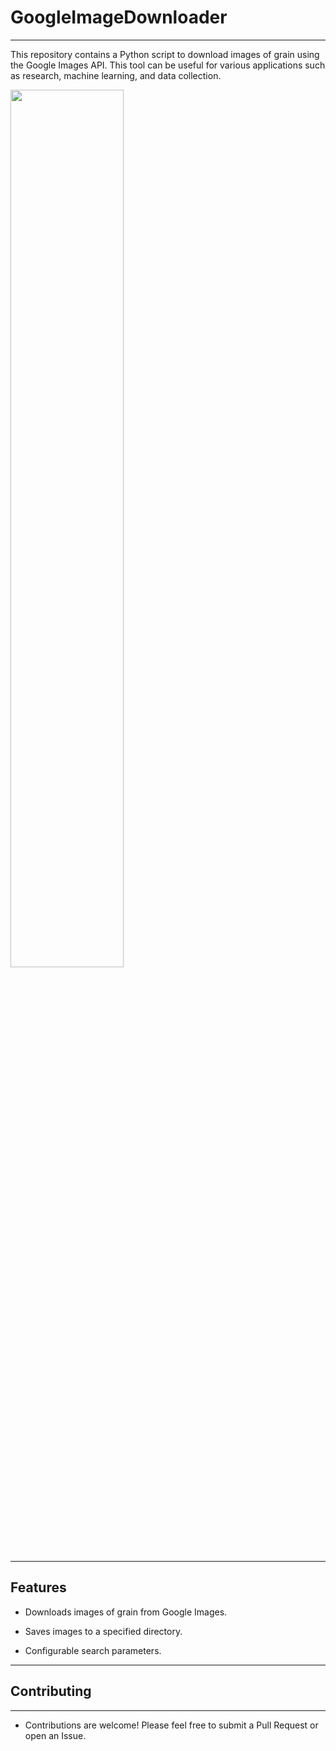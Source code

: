 # GoogleImageDownloader
---
This repository contains a Python script to download images of grain using the Google Images API. This tool can be useful for various applications such as research, machine learning, and data collection.

<img src="https://i0.wp.com/www.aftvnews.com/wp-content/uploads/2017/01/downloader-icon-wide-v1.1.1-1280-720.png?resize=646%2C363&quality=100&ssl=1" width="60%" height="60%">

---
## Features
*  Downloads images of grain from Google Images.

*  Saves images to a specified directory.

*  Configurable search parameters.
---
## Contributing
---
*  Contributions are welcome! Please feel free to submit a Pull Request or open an Issue.
